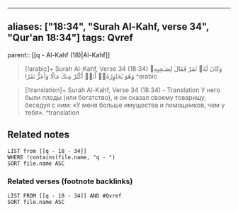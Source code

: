 
---
aliases: ["18:34", "Surah Al-Kahf, verse 34", "Qur'an 18:34"]
tags: Qvref
---

parent:: [[q - Al-Kahf (18)|Al-Kahf]]

> [!arabic]+ Surah Al-Kahf, Verse 34 (18:34)
> <span class="quran-arabic">وَكَانَ لَهُۥ ثَمَرٌ فَقَالَ لِصَـٰحِبِهِۦ وَهُوَ يُحَاوِرُهُۥٓ أَنَا۠ أَكْثَرُ مِنكَ مَالًا وَأَعَزُّ نَفَرًا</span>
^arabic

> [!translation]+ Surah Al-Kahf, Verse 34 (18:34) - Translation
> У него были плоды (или богатство), и он сказал своему товарищу, беседуя с ним: «У меня больше имущества и помощников, чем у тебя».
^translation



## Related notes
```dataview
LIST from [[q - 18 - 34]]
WHERE !contains(file.name, "q - ")
SORT file.name ASC
```

### Related verses (footnote backlinks)
```dataview
LIST FROM [[q - 18 - 34]] AND #Qvref
SORT file.name ASC
```

